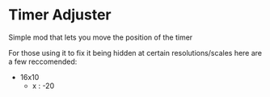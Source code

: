 # Timer Adjuster

Simple mod that lets you move the position of the timer

For those using it to fix it being hidden at certain resolutions/scales here are a few reccomended:

- 16x10
	- x : -20
